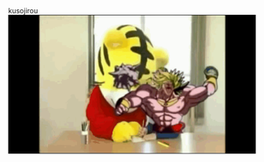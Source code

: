 <!DOCTYPE html>
<html lang="ja">
<head>
      kusojirou
      </head>
      <body>
<center>
<img src="https://github.com/PinkGreen/test1/raw/4fccc69d80b9f26962d070647775a3534329817c/burori-.gif">     
      </body>
            </html>
